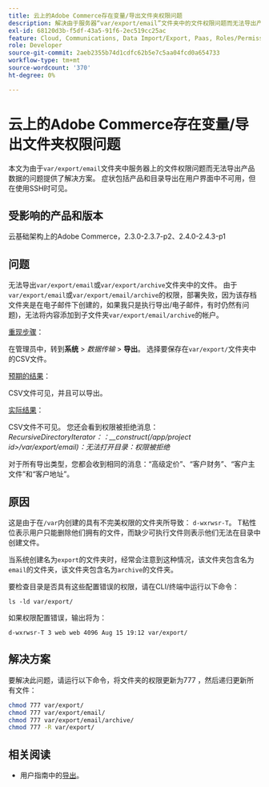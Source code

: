 ```yaml
---
title: 云上的Adobe Commerce存在变量/导出文件夹权限问题
description: 解决由于服务器“var/export/email”文件夹中的文件权限问题而无法导出产品数据的问题，本文提供了解决方案。 症状包括产品和目录导出在用户界面中不可用，但在使用SSH时可见。
exl-id: 68120d3b-f5df-43a5-91f6-2ec519cc25ac
feature: Cloud, Communications, Data Import/Export, Paas, Roles/Permissions
role: Developer
source-git-commit: 2aeb2355b74d1cdfc62b5e7c5aa04fcd0a654733
workflow-type: tm+mt
source-wordcount: '370'
ht-degree: 0%

---
```


# 云上的Adobe Commerce存在变量/导出文件夹权限问题

本文为由于`var/export/email`文件夹中服务器上的文件权限问题而无法导出产品数据的问题提供了解决方案。 症状包括产品和目录导出在用户界面中不可用，但在使用SSH时可见。

## 受影响的产品和版本

云基础架构上的Adobe Commerce，2.3.0-2.3.7-p2、2.4.0-2.4.3-p1

## 问题

无法导出`var/export/email`或`var/export/archive`文件夹中的文件。
由于`var/export/email`或`var/export/email/archive`的权限，部署失败，因为该存档文件夹是在电子邮件下创建的，如果我只是执行导出/电子邮件，有时仍然有问题)，无法将内容添加到子文件夹`var/export/email/archive`的帐户。

<u>重现步骤</u>：

在管理员中，转到&#x200B;**系统** > *数据传输* > **导出**。
选择要保存在`var/export/`文件夹中的CSV文件。

<u>预期的结果</u>：

CSV文件可见，并且可以导出。

<u>实际结果</u>：

CSV文件不可见。 您还会看到权限被拒绝消息： *RecursiveDirectoryIterator：：__construct(/app/project id>/var/export/email)：无法打开目录：权限被拒绝*

对于所有导出类型，您都会收到相同的消息：“高级定价”、“客户财务”、“客户主文件”和“客户地址”。

## 原因

这是由于在`/var`内创建的具有不完美权限的文件夹所导致： `d-wxrwsr-T`。 T粘性位表示用户只能删除他们拥有的文件，而缺少可执行文件则表示他们无法在目录中创建文件。

当系统创建名为`export`的文件夹时，经常会注意到这种情况，该文件夹包含名为`email`的文件夹，该文件夹包含名为`archive`的文件夹。

要检查目录是否具有这些配置错误的权限，请在CLI/终端中运行以下命令：

`ls -ld var/export/`

如果权限配置错误，输出将为：

`d-wxrwsr-T 3 web web 4096 Aug 15 19:12 var/export/`


## 解决方案

要解决此问题，请运行以下命令，将文件夹的权限更新为777 ，然后递归更新所有文件：

```bash
chmod 777 var/export/
chmod 777 var/export/email/
chmod 777 var/export/email/archive/
chmod 777 -R var/export/
```

## 相关阅读

* 用户指南中的[导出](https://experienceleague.adobe.com/zh-hans/docs/commerce-admin/systems/data-transfer/data-export)。
